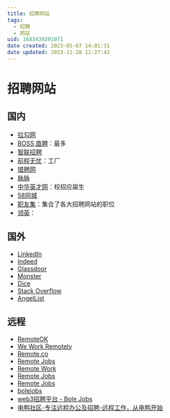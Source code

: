 ```yaml
---
title: 招聘网站
tags: 
  - 招聘
  - 网站
uid: 1683439291071
date created: 2023-05-07 14:01:31
date updated: 2023-11-28 11:27:43
---
```


# 招聘网站

## 国内

- [拉勾网](https://www.lagou.com/)
- [BOSS 直聘](https://www.zhipin.com/)：最多
- [智联招聘](https://www.zhaopin.com/)
- [前程无忧](https://www.51job.com/)：工厂
- [猎聘网](https://www.liepin.com/)
- [脉脉](https://maimai.cn/)
- [中华英才网](https://www.chinahr.com/)：校招应届生
- [58同城](https://www.58.com/)
- [职友集](https://www.jobui.com/)：集合了各大招聘网站的职位
- [领英](https://cn.linkedin.com/)：

## 国外

- [LinkedIn](https://www.linkedin.com/)
- [Indeed](https://www.indeed.com/)
- [Glassdoor](https://www.glassdoor.com/index.htm)
- [Monster](https://www.monster.com/)
- [Dice](https://www.dice.com/)
- [Stack Overflow](https://stackoverflow.com/jobs)
- [AngelList](https://angel.co/)

## 远程

- [RemoteOK](https://remoteok.io/)
- [We Work Remotely](https://weworkremotely.com/)
- [Remote.co](https://remote.co/)
- [Remote Jobs](https://remotejobs.io/)
- [Remote Work](https://remotework.co/)
- [Remote Jobs](https://remotejobs.com/)
- [Remote Jobs](https://remotejobs.company/)
- [bolejobs](https://www.bolejobs.co/)
- [web3招聘平台 - Bole Jobs](https://www.bolejobs.co/)
- [电鸭社区-专注远程办公及招聘-远程工作，从电鸭开始](https://eleduck.com/)
